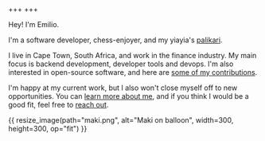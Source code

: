 +++
+++

Hey! I'm Emilio.

I'm a software developer, chess-enjoyer, and my yiayia's [palikari](https://greekerthanthegreeks.com/lost-in-translation-word-of-day-palikari/).

I live in Cape Town, South Africa, and work in the finance industry.
My main focus is backend development, developer tools and devops.
I'm also interested in open-source software, and here are [some of my contributions](@/open-source.md#contributions).

I'm happy at my current work, but I also won't close myself off to new opportunities.
You can [learn more about me](@/about.md), and if you think I would be a good fit, feel free to [reach out](mailto:emilioziniades@gmail.com).

{{ resize_image(path="maki.png", alt="Maki on balloon", width=300, height=300, op="fit") }}
